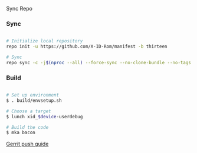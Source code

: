 Sync Repo
### Sync ###

```bash

# Initialize local repository
repo init -u https://github.com/X-ID-Rom/manifest -b thirteen

# Sync
repo sync -c -j$(nproc --all) --force-sync --no-clone-bundle --no-tags
```

### Build ###

```bash

# Set up environment
$ . build/envsetup.sh

# Choose a target
$ lunch xid_$device-userdebug

# Build the code
$ mka bacon
```


[Gerrit push guide](https://wiki.pixelexperience.org/help/submit-patch/)
